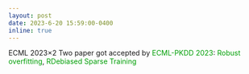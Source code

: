 ```yaml
---
layout: post
date: 2023-6-20 15:59:00-0400
inline: true
---
```


<span class="badge-flag" data-conf="publication">ECML 2023×2</span>   Two paper got accepted by <font color=009f06>ECML-PKDD 2023</font>: <font color=009f06>Robust overfitting</font>, <font color=009f06>RDebiased Sparse Training</font>

